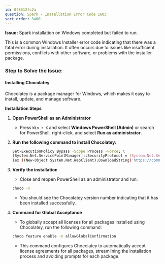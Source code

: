 ```yaml
---
id: 0f8512fc2a
question: Spark - Installation Error Code 1603
sort_order: 3400
---
```


**Issue:** Spark installation on Windows completed but failed to run.

This is a common Windows Installer error code indicating that there was a fatal error during installation. It often occurs due to issues like insufficient permissions, conflicts with other software, or problems with the installer package.

### Step to Solve the Issue:

#### Installing Chocolatey

Chocolatey is a package manager for Windows, which makes it easy to install, update, and manage software.

**Installation Steps**

1. **Open PowerShell as an Administrator**
   - Press `Win + X` and select **Windows PowerShell (Admin)** or search for PowerShell, right-click, and select **Run as administrator**.

2. **Run the following command to install Chocolatey:**
   
   ```bash
   Set-ExecutionPolicy Bypass -Scope Process -Force; \
   [System.Net.ServicePointManager]::SecurityProtocol = [System.Net.ServicePointManager]::SecurityProtocol -bor 3072; \
   iex ((New-Object System.Net.WebClient).DownloadString('https://community.chocolatey.org/install.ps1'))
   ```

3. **Verify the installation**
   - Close and reopen PowerShell as an administrator and run:
   
   ```bash
   choco -v
   ```
   - You should see the Chocolatey version number indicating that it has been installed successfully.

4. **Command for Global Acceptance**
   - To globally accept all licenses for all packages installed using Chocolatey, run the following command:
   
   ```bash
   choco feature enable -n allowGlobalConfirmation
   ```
   - This command configures Chocolatey to automatically accept license agreements for all packages, streamlining the installation process and avoiding prompts for each package.